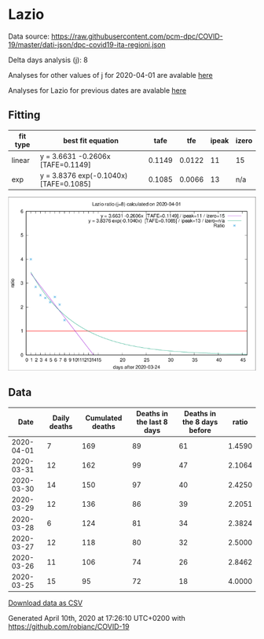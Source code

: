 # Lazio

Data source: https://raw.githubusercontent.com/pcm-dpc/COVID-19/master/dati-json/dpc-covid19-ita-regioni.json

Delta days analysis (j): 8

Analyses for other values of j for 2020-04-01 are avalable [here](../README.md)

Analyses for Lazio for previous dates are avalable [here](../../README.md)

## Fitting 
|fit type|best fit equation|tafe|tfe|ipeak|izero|
|-------|-----|--------|------|---|---|
|linear|y = 3.6631 -0.2606x  [TAFE=0.1149]|0.1149|0.0122|11|15|
|exp|y = 3.8376 exp(-0.1040x)  [TAFE=0.1085]|0.1085|0.0066|13|n/a|

![Plot](COVID-19_lazio_j8_2020-04-01.png)

## Data
|Date|Daily deaths|Cumulated deaths|Deaths in the last 8 days|Deaths in the 8 days before|ratio|
|----|----------|-----------|-------|--------------------|-----|
|2020-04-01|7|169|89|61|1.4590|
|2020-03-31|12|162|99|47|2.1064|
|2020-03-30|14|150|97|40|2.4250|
|2020-03-29|12|136|86|39|2.2051|
|2020-03-28|6|124|81|34|2.3824|
|2020-03-27|12|118|80|32|2.5000|
|2020-03-26|11|106|74|26|2.8462|
|2020-03-25|15|95|72|18|4.0000|

[Download data as CSV](COVID-19_lazio_j8_2020-04-01.csv)

Generated April 10th, 2020 at 17:26:10 UTC+0200 with https://github.com/robianc/COVID-19
